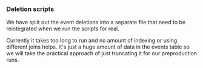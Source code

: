 ### Deletion scripts

We have split out the event deletions into a separate file that need to be reintegrated when we run the scripts for real.

Currently it takes too long to run and no amount of indexing or using different joins helps.
It's just a huge amount of data in the events table so we will take the practical approach of just truncating it for our
preproduction runs.
